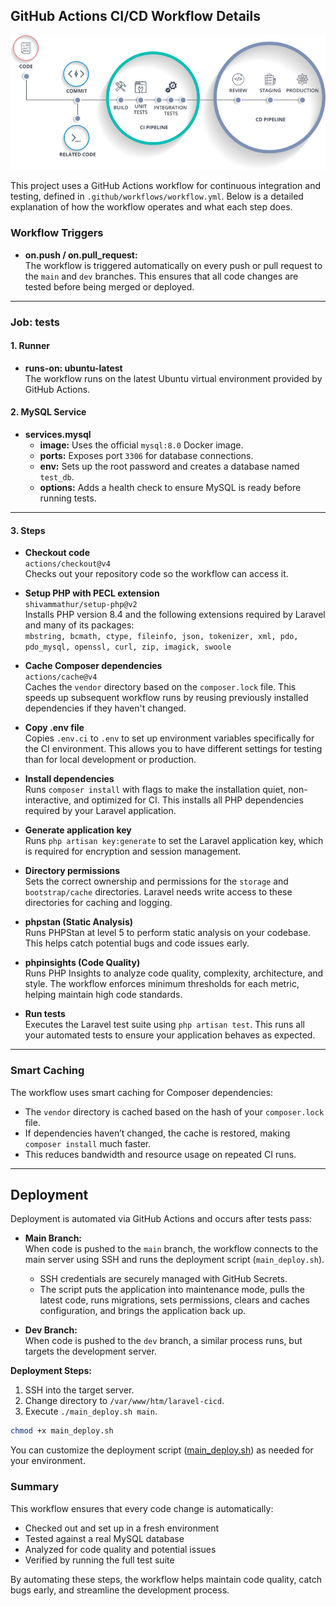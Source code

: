 ## GitHub Actions CI/CD Workflow Details


![CI/CD Workflow Overview](./image.webp)


This project uses a GitHub Actions workflow for continuous integration and testing, defined in `.github/workflows/workflow.yml`. Below is a detailed explanation of how the workflow operates and what each step does.

### Workflow Triggers

- **on.push / on.pull_request:**  
  The workflow is triggered automatically on every push or pull request to the `main` and `dev` branches. This ensures that all code changes are tested before being merged or deployed.

---

### Job: tests

#### 1. Runner

- **runs-on: ubuntu-latest**  
  The workflow runs on the latest Ubuntu virtual environment provided by GitHub Actions.

#### 2. MySQL Service

- **services.mysql**  
  - **image:** Uses the official `mysql:8.0` Docker image.
  - **ports:** Exposes port `3306` for database connections.
  - **env:** Sets up the root password and creates a database named `test_db`.
  - **options:** Adds a health check to ensure MySQL is ready before running tests.

---

#### 3. Steps

- **Checkout code**  
  `actions/checkout@v4`  
  Checks out your repository code so the workflow can access it.

- **Setup PHP with PECL extension**  
  `shivammathur/setup-php@v2`  
  Installs PHP version 8.4 and the following extensions required by Laravel and many of its packages:  
  `mbstring, bcmath, ctype, fileinfo, json, tokenizer, xml, pdo, pdo_mysql, openssl, curl, zip, imagick, swoole`

- **Cache Composer dependencies**  
  `actions/cache@v4`  
  Caches the `vendor` directory based on the `composer.lock` file. This speeds up subsequent workflow runs by reusing previously installed dependencies if they haven't changed.

- **Copy .env file**  
  Copies `.env.ci` to `.env` to set up environment variables specifically for the CI environment. This allows you to have different settings for testing than for local development or production.

- **Install dependencies**  
  Runs `composer install` with flags to make the installation quiet, non-interactive, and optimized for CI. This installs all PHP dependencies required by your Laravel application.

- **Generate application key**  
  Runs `php artisan key:generate` to set the Laravel application key, which is required for encryption and session management.

- **Directory permissions**  
  Sets the correct ownership and permissions for the `storage` and `bootstrap/cache` directories. Laravel needs write access to these directories for caching and logging.

- **phpstan (Static Analysis)**  
  Runs PHPStan at level 5 to perform static analysis on your codebase. This helps catch potential bugs and code issues early.

- **phpinsights (Code Quality)**  
  Runs PHP Insights to analyze code quality, complexity, architecture, and style. The workflow enforces minimum thresholds for each metric, helping maintain high code standards.

- **Run tests**  
  Executes the Laravel test suite using `php artisan test`. This runs all your automated tests to ensure your application behaves as expected.

---

### Smart Caching

The workflow uses smart caching for Composer dependencies:
- The `vendor` directory is cached based on the hash of your `composer.lock` file.
- If dependencies haven’t changed, the cache is restored, making `composer install` much faster.
- This reduces bandwidth and resource usage on repeated CI runs.

---

## Deployment

Deployment is automated via GitHub Actions and occurs after tests pass:

- **Main Branch:**  
  When code is pushed to the `main` branch, the workflow connects to the main server using SSH and runs the deployment script (`main_deploy.sh`).  
  - SSH credentials are securely managed with GitHub Secrets.
  - The script puts the application into maintenance mode, pulls the latest code, runs migrations, sets permissions, clears and caches configuration, and brings the application back up.

- **Dev Branch:**  
  When code is pushed to the `dev` branch, a similar process runs, but targets the development server.

**Deployment Steps:**
1. SSH into the target server.
2. Change directory to `/var/www/htm/laravel-cicd`.
3. Execute `./main_deploy.sh main`.

```bash
chmod +x main_deploy.sh
```

You can customize the deployment script ([main_deploy.sh](main_deploy.sh)) as needed for your environment.



### Summary

This workflow ensures that every code change is automatically:
- Checked out and set up in a fresh environment
- Tested against a real MySQL database
- Analyzed for code quality and potential issues
- Verified by running the full test suite

By automating these steps, the workflow helps maintain code quality, catch bugs early, and streamline the development process.
